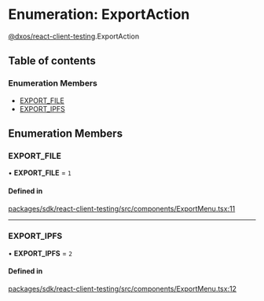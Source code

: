 # Enumeration: ExportAction

[@dxos/react-client-testing](../modules/dxos_react_client_testing.md).ExportAction

## Table of contents

### Enumeration Members

- [EXPORT\_FILE](dxos_react_client_testing.ExportAction.md#export_file)
- [EXPORT\_IPFS](dxos_react_client_testing.ExportAction.md#export_ipfs)

## Enumeration Members

### EXPORT\_FILE

• **EXPORT\_FILE** = ``1``

#### Defined in

[packages/sdk/react-client-testing/src/components/ExportMenu.tsx:11](https://github.com/dxos/dxos/blob/e3b936721/packages/sdk/react-client-testing/src/components/ExportMenu.tsx#L11)

___

### EXPORT\_IPFS

• **EXPORT\_IPFS** = ``2``

#### Defined in

[packages/sdk/react-client-testing/src/components/ExportMenu.tsx:12](https://github.com/dxos/dxos/blob/e3b936721/packages/sdk/react-client-testing/src/components/ExportMenu.tsx#L12)
